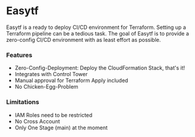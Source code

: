 # Easytf

Easytf is a ready to deploy CI/CD environment for Terraform. Setting up a Terraform pipeline can be a tedious task. The goal of Easytf is to provide a zero-config CI/CD environment with as least effort as possible.

### Features

- Zero-Config-Deployment: Deploy the CloudFormation Stack, that's it!
- Integrates with Control Tower
- Manual approval for Terraform Apply included
- No Chicken-Egg-Problem

### Limitations

- IAM Roles need to be restricted 
- No Cross Account
- Only One Stage (main) at the moment